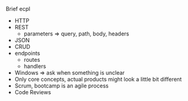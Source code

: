 Brief ecpl

- HTTP
- REST
  - parameters => query, path, body, headers
- JSON
- CRUD
- endpoints
  - routes
  - handlers
- Windows => ask when something is unclear
- Only core concepts, actual products might look a little bit different
- Scrum, bootcamp is an agile process
- Code Reviews
